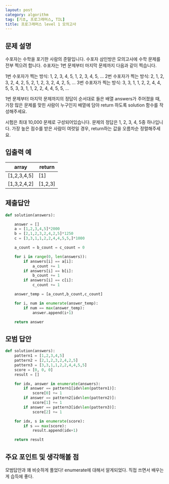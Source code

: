 ```yaml
---
layout: post
category: algorithm
tag: [기초, 프로그래머스, TIL]
title: 프로그래머스 level 1 모의고사
---
```


## 문제 설명

수포자는 수학을 포기한 사람의 준말입니다. 수포자 삼인방은 모의고사에 수학 문제를 전부 찍으려 합니다. 수포자는 1번 문제부터 마지막 문제까지 다음과 같이 찍습니다.

1번 수포자가 찍는 방식: 1, 2, 3, 4, 5, 1, 2, 3, 4, 5, ...
2번 수포자가 찍는 방식: 2, 1, 2, 3, 2, 4, 2, 5, 2, 1, 2, 3, 2, 4, 2, 5, ...
3번 수포자가 찍는 방식: 3, 3, 1, 1, 2, 2, 4, 4, 5, 5, 3, 3, 1, 1, 2, 2, 4, 4, 5, 5, ...

1번 문제부터 마지막 문제까지의 정답이 순서대로 들은 배열 answers가 주어졌을 때, 가장 많은 문제를 맞힌 사람이 누구인지 배열에 담아 return 하도록 solution 함수를 작성해주세요.

시험은 최대 10,000 문제로 구성되어있습니다.
문제의 정답은 1, 2, 3, 4, 5중 하나입니다.
가장 높은 점수를 받은 사람이 여럿일 경우, return하는 값을 오름차순 정렬해주세요.

## 입출력 예

<table>
  <thead>
    <tr>
      <th>array</th>
      <th>return</th>
    </tr>
  </thead>
  <tbody>
    <tr>
      <td>[1,2,3,4,5]</td>
      <td>[1]</td>
    </tr>
    <tr>
      <td>[1,3,2,4,2]</td>
      <td>[1,2,3]</td>
    </tr>
  </tbody>
</table>

## 제출답안

```python
def solution(answers):

    answer = []
    a = [1,2,3,4,5]*2000
    b = [2,1,2,3,2,4,2,5]*1250
    c = [3,3,1,1,2,2,4,4,5,5,]*1000

    a_count = b_count = c_count = 0

    for i in range(0, len(answers)):
        if answers[i] == a[i]:
            a_count += 1
        if answers[i] == b[i]:
            b_count += 1
        if answers[i] == c[i]:
            c_count += 1

    answer_temp = [a_count,b_count,c_count]

    for i, num in enumerate(answer_temp):
        if num == max(answer_temp):
            answer.append(i+1)

    return answer
```

## 모범 답안

```python
def solution(answers):
    pattern1 = [1,2,3,4,5]
    pattern2 = [2,1,2,3,2,4,2,5]
    pattern3 = [3,3,1,1,2,2,4,4,5,5]
    score = [0, 0, 0]
    result = []

    for idx, answer in enumerate(answers):
        if answer == pattern1[idx%len(pattern1)]:
            score[0] += 1
        if answer == pattern2[idx%len(pattern2)]:
            score[1] += 1
        if answer == pattern3[idx%len(pattern3)]:
            score[2] += 1

    for idx, s in enumerate(score):
        if s == max(score):
            result.append(idx+1)

    return result
```

## 주요 포인트 및 생각해볼 점

모범답안과 꽤 비슷하게 풀었다!
enumerate에 대해서 알게되었다. 직접 쓰면서 배우는게 습득에 좋다.
